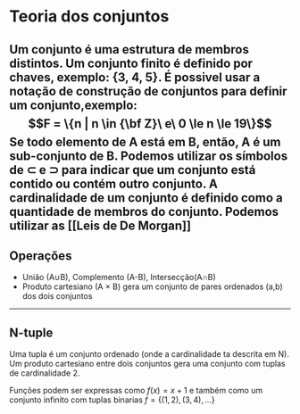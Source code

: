# Teoria dos conjuntos
Um conjunto é uma estrutura de membros distintos. 
Um conjunto finito é definido por chaves, exemplo: {3, 4, 5}. 
É possivel usar a notação de construção de conjuntos para definir um conjunto,exemplo: 
$$F = \{n | n \in {\bf Z}\ e\ 0 \le n \le 19\}$$Se todo elemento de A está em B, então, A é um sub-conjunto de B. 
Podemos utilizar os símbolos de $\subset$ e $\supset$ para indicar que um conjunto está contido ou contém outro conjunto. 
A cardinalidade de um conjunto é definido como a quantidade de membros do conjunto.
Podemos utilizar as [[Leis de De Morgan]]
---
## Operações
- União (A$\cup$B), Complemento (A-B), Intersecção(A$\cap$B)
- Produto cartesiano (A × B) gera um conjunto de pares ordenados (a,b) dos dois conjuntos
---
## N-tuple 
Uma tupla é um conjunto ordenado (onde a cardinalidade ta descrita em N). Um produto cartesiano entre dois conjuntos gera uma conjunto com tuplas de cardinalidade 2. 

Funções podem ser expressas como $f(x) = x+1$ e também como um conjunto infinito com tuplas binarias $f = \{(1,2), (3,4), ...\}$